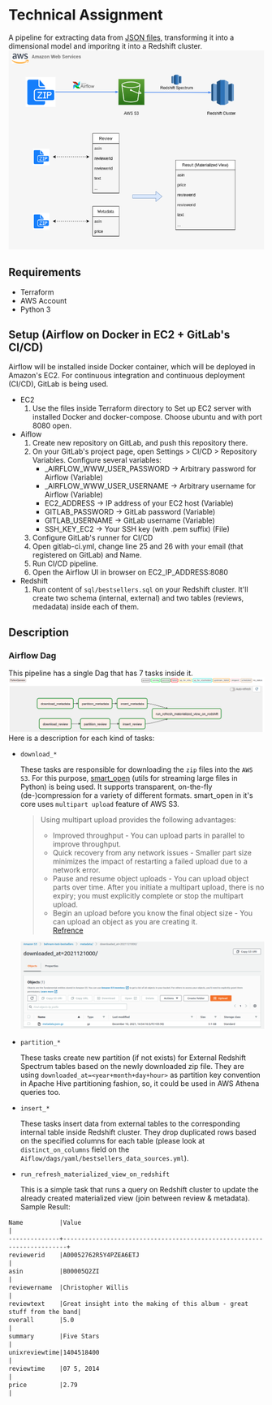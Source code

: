 # Technical Assignment
A pipeline for extracting data from [JSON files](http://jmcauley.ucsd.edu/data/amazon/links.html), transforming it into a dimensional model and imporitng it into a Redshift cluster.
![overview](./pics/overview.png)

## Requirements
- Terraform
- AWS Account
- Python 3
  
## Setup (Airflow on Docker in EC2 + GitLab's CI/CD)
Airflow will be installed inside Docker container, which will be deployed in Amazon's EC2. For continuous integration and continuous deployment (CI/CD), GitLab is being used.
- EC2
  1. Use the files inside Terraform directory to Set up EC2 server with installed Docker and docker-compose. Choose ubuntu and with port 8080 open.
- Aiflow
  1. Create new repository on GitLab, and push this repository there.
  2. On your GitLab's project page, open Settings > CI/CD > Repository Variables. Configure several variables:<br>
       * _AIRFLOW_WWW_USER_PASSWORD -> Arbitrary password for Airflow (Variable)<br>
       * _AIRFLOW_WWW_USER_USERNAME -> Arbitrary username for Airflow (Variable)<br>
       * EC2_ADDRESS -> IP address of your EC2 host (Variable)<br>
       * GITLAB_PASSWORD -> GitLab password (Variable)<br>
       * GITLAB_USERNAME -> GitLab username (Variable)<br>
       * SSH_KEY_EC2 -> Your SSH key (with .pem suffix) (File)<br>
  3. Configure GitLab's runner for CI/CD
  4. Open gitlab-ci.yml, change line 25 and 26 with your email (that registered on GitLab) and Name.
  5. Run CI/CD pipeline.
  6. Open the Airflow UI in browser on EC2_IP_ADDRESS:8080
- Redshift
  1. Run content of `sql/bestsellers.sql` on your Redshift cluster. It'll create two schema (internal, external) and two tables (reviews, medadata) inside each of them.
## Description
### Airflow Dag
This pipeline has a single Dag that has 7 tasks inside it. 
![dags](./pics/dags.png)
Here is a description for each kind of tasks:
- `download_*` 

    These tasks are responsible for downloading the `zip` files into the `AWS S3`. For this purpose, [smart_open](https://github.com/RaRe-Technologies/smart_open) (utils for streaming large files in Python) is being used. It supports transparent, on-the-fly (de-)compression for a variety of different formats. smart_open in it's core uses `multipart upload` feature of AWS S3. 
    > Using multipart upload provides the following advantages: 
    > - Improved throughput - You can upload parts in parallel to improve throughput.
    > - Quick recovery from any network issues - Smaller part size minimizes the impact of restarting a failed upload due to a network error.
    > - Pause and resume object uploads - You can upload object parts over time. After you initiate a multipart upload, there is no expiry; you must explicitly complete or stop the multipart upload.
    > - Begin an upload before you know the final object size - You can upload an object as you are creating it.
    > <br> [Refrence](https://docs.aws.amazon.com/AmazonS3/latest/userguide/mpuoverview.html)
     
    ![dags](./pics/s3.png)

- `partition_*` 

  These tasks create new partition (if not exists) for External Redshift Spectrum tables based on the newly downloaded zip file. They are using `downloaded_at=<year+month+day+hour>` as partition key convention in Apache Hive partitioning fashion, so, it could be used in AWS Athena queries too.   

- `insert_*` 
  
  These tasks insert data from external tables to the corresponding internal table inside Redshift cluster. They drop duplicated rows based on the specified columns for each table (please look at ``distinct_on_columns`` field on the `Aiflow/dags/yaml/bestsellers_data_sources.yml`).

- `run_refresh_materialized_view_on_redshift` 
  
  This is a simple task that runs a query on Redshift cluster to update the already created materialized view (join between review & metadata).
  Sample Result:
```
Name          |Value                                                                  |
--------------+-----------------------------------------------------------------------+
reviewerid    |A00052762R5Y4PZEA6ETJ                                                  |
asin          |B00005Q2ZI                                                             |
reviewername  |Christopher Willis                                                     |
reviewtext    |Great insight into the making of this album - great stuff from the band|
overall       |5.0                                                                    |
summary       |Five Stars                                                             |
unixreviewtime|1404518400                                                             |
reviewtime    |07 5, 2014                                                             |
price         |2.79                                                                   |
```

    

    

